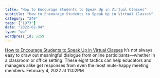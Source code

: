 ```yaml
---
title: "How to Encourage Students to Speak Up in Virtual Classes"
subtitle: "How to Encourage Students to Speak Up in Virtual Classes"
category: "249"
tags: ["1973"]
date: "2022-02-04"
type: "wp"
wordpress_id: 3259
---
```

[ How to Encourage Students to Speak Up in Virtual Classes](https://hbsp.harvard.edu/inspiring-minds/how-to-encourage-students-to-speak-up-in-virtual-classes?cid=email%7Cmarketo%7C2022-02-03-february-inspiring-minds-digest%7C1299793%7Cinspiring-minds%7Ceducator%7Cinspiring-minds-article%7Cfeb2022&acctID=8327359&mkt_tok=ODU1LUFUWi0yOTQAAAGCXnGqrMNZdvIYFeMwsG_NUZ_wFAZpr8zvaLLDB3GdF5HbL8S-4_f0IQXfD9xPQBdFQOYIDSPbiuE7FDoA19wVgDdS83ieLSRB1KTEzm_C)
 It’s not always easy to draw out meaningful dialogue from online participants—whether in a classroom or office setting. These eight tactics can help educators and managers alike get responses from even the most mute-happy meeting members.
February 4, 2022 at 11:02PM